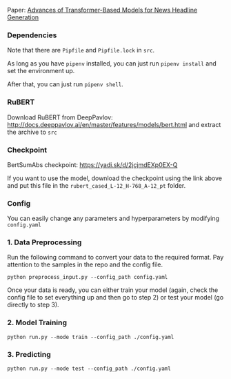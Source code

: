 
Paper: [Advances of Transformer-Based Models for News Headline Generation](https://arxiv.org/abs/2007.05044)


### Dependencies

Note that there are `Pipfile` and `Pipfile.lock` in `src`. 

As long as you have `pipenv` installed, you can just run `pipenv install` and set the environment up.

After that, you can just run `pipenv shell`. 

### RuBERT
Download RuBERT from DeepPavlov: http://docs.deeppavlov.ai/en/master/features/models/bert.html and extract the archive to `src`

### Checkpoint

BertSumAbs checkpoint: https://yadi.sk/d/2jcjmdEXp0EX-Q

If you want to use the model, download the checkpoint using the link above and put this file in the `rubert_cased_L-12_H-768_A-12_pt` folder.

### Config

You can easily change any parameters and hyperparameters by modifying `config.yaml`

### 1. Data Preprocessing

Run the following command to convert your data to the required format. Pay attention to the samples in the repo and the config file. 

```
python preprocess_input.py --config_path config.yaml
```

Once your data is ready, you can either train your model (again, check the config file to set everything up and then go to step 2) or test your model (go directly to step 3).  
### 2. Model Training

```
python run.py --mode train --config_path ./config.yaml  
```

### 3. Predicting

```
python run.py --mode test --config_path ./config.yaml  
```
